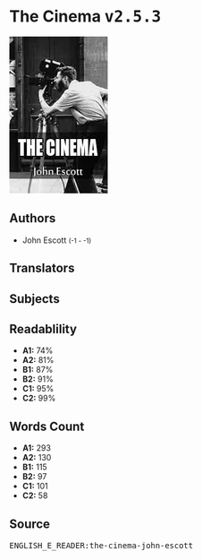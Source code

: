 # The Cinema <kbd>v2.5.3</kbd>

![](./cover.medium.jpg "")

## Authors


 - John Escott <small>(-1 - -1)</small>

## Translators



## Subjects



## Readablility


 - **A1:** 74%
 - **A2:** 81%
 - **B1:** 87%
 - **B2:** 91%
 - **C1:** 95%
 - **C2:** 99%

## Words Count


 - **A1:** 293
 - **A2:** 130
 - **B1:** 115
 - **B2:** 97
 - **C1:** 101
 - **C2:** 58

## Source


<kbd>ENGLISH_E_READER:the-cinema-john-escott</kbd>
